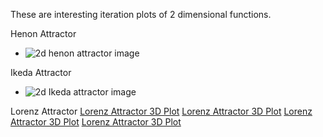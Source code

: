 These are interesting iteration plots of 2 dimensional functions.

Henon Attractor
- ![2d henon attractor image](https://github.com/shaunramsey/FractalExploration/blob/master/2DIterations/henon_attractor.png)


Ikeda Attractor
- ![2d Ikeda attractor image](https://github.com/shaunramsey/FractalExploration/blob/master/2DIterations/ikeda_attractor.png)


Lorenz Attractor
[Lorenz Attractor 3D Plot](https://github.com/shaunramsey/FractalExploration/blob/master/2DIterations/lorenz_attractor_1.png)
[Lorenz Attractor 3D Plot](https://github.com/shaunramsey/FractalExploration/blob/master/2DIterations/lorenz_attractor_2.png)
[Lorenz Attractor 3D Plot](https://github.com/shaunramsey/FractalExploration/blob/master/2DIterations/lorenz_attractor_3.png)
[Lorenz Attractor 3D Plot](https://github.com/shaunramsey/FractalExploration/blob/master/2DIterations/lorenz_attractor_4.png)

